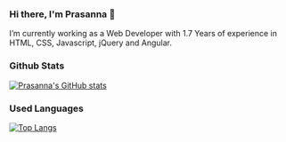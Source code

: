 ### Hi there, I'm Prasanna 👋

I’m currently working as a Web Developer with 1.7 Years of experience in HTML, CSS, Javascript, jQuery and Angular.

<!--
**pvk13797/pvk13797** is a ✨ _special_ ✨ repository because its `README.md` (this file) appears on your GitHub profile.

Here are some ideas to get you started:

- 🔭 I’m currently working on ...
- 🌱 I’m currently learning ...
- 👯 I’m looking to collaborate on ...
- 🤔 I’m looking for help with ...
- 💬 Ask me about ...
- 📫 How to reach me: ...
- 😄 Pronouns: ...
- ⚡ Fun fact: ...
-->

### Github Stats
[![Prasanna's GitHub stats](https://github-readme-stats.vercel.app/api?username=pvk13797)](https://github.com/pvk13797/github-readme-stats)

### Used Languages
[![Top Langs](https://github-readme-stats.vercel.app/api/top-langs/?username=pvk13797)](https://github.com/pvk13797/github-readme-stats)


